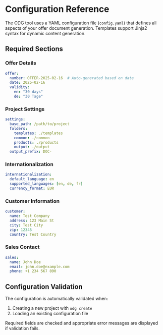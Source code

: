 # Configuration Reference

The ODG tool uses a YAML configuration file (`config.yaml`) that defines all aspects of your offer document generation. Templates support Jinja2 syntax for dynamic content generation.

## Required Sections

### Offer Details
```yaml
offer:
  number: OFFER-2025-02-16  # Auto-generated based on date
  date: 2025-02-16
  validity:
    en: "30 days"
    de: "30 Tage"
```

### Project Settings
```yaml
settings:
  base_path: /path/to/project
  folders:
    templates: ./templates
    common: ./common
    products: ./products
    output: ./output
  output_prefix: DOC-
```

### Internationalization
```yaml
internationalization:
  default_language: en
  supported_languages: [en, de, fr]
  currency_format: EUR
```

### Customer Information
```yaml
customer:
  name: Test Company
  address: 123 Main St
  city: Test City
  zip: 12345
  country: Test Country
```

### Sales Contact
```yaml
sales:
  name: John Doe
  email: john.doe@example.com
  phone: +1 234 567 890
```

## Configuration Validation

The configuration is automatically validated when:
1. Creating a new project with `odg create`
2. Loading an existing configuration file

Required fields are checked and appropriate error messages are displayed if validation fails.
